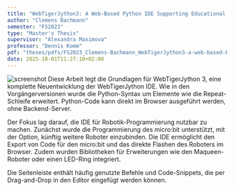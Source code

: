 ```yaml
---
title: "WebTigerJython3: A Web-Based Python IDE Supporting Educational Robotics"
author: "Clemens Bachmann"
semester: "FS2023"
type: "Master's Thesis"
supervisor: "Alexandra Maximova"
professor: "Dennis Komm"
pdf: "theses/pdfs/FS2023_Clemens-Bachmann_WebTigerJython3-a-web-based-Python-IDE-supporting-educational-robotics.pdf"
date: 2025-10-01T11:27:10+02:00
---
```

![screenshot](/theses/screenshots/FS2023_ClemensBachmann.png)
Diese Arbeit legt die Grundlagen für WebTigerJython 3, eine komplette Neuentwicklung der WebTigerJython IDE. Wie in den Vorgängerversionen wurde die Python-Syntax um Elemente wie die Repeat-Schleife erweitert. Python-Code kann direkt im Browser ausgeführt werden, ohne Backend-Server.

Der Fokus lag darauf, die IDE für Robotik-Programmierung nutzbar zu machen. Zunächst wurde die Programmierung des micro:bit unterstützt, mit der Option, künftig weitere Roboter einzubinden. Die IDE ermöglicht den Export von Code für den micro:bit und das direkte Flashen des Roboters im Browser. Zudem wurden Bibliotheken für Erweiterungen wie den Maqueen-Roboter oder einen LED-Ring integriert.

Die Seitenleiste enthält häufig genutzte Befehle und Code-Snippets, die per Drag-and-Drop in den Editor eingefügt werden können.